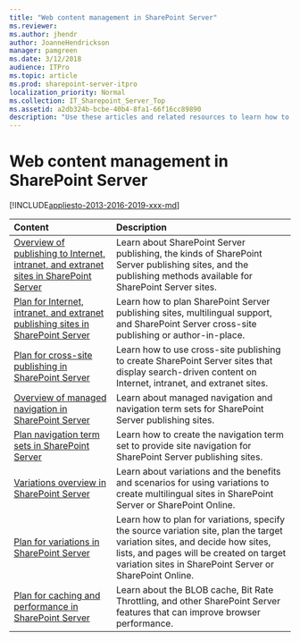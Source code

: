 ```yaml
---
title: "Web content management in SharePoint Server"
ms.reviewer: 
ms.author: jhendr
author: JoanneHendrickson
manager: pamgreen
ms.date: 3/12/2018
audience: ITPro
ms.topic: article
ms.prod: sharepoint-server-itpro
localization_priority: Normal
ms.collection: IT_Sharepoint_Server_Top
ms.assetid: a2db324b-bcbe-40b4-8fa1-66f16cc89890
description: "Use these articles and related resources to learn how to plan publishing sites by using SharePoint Server features."
---
```


# Web content management in SharePoint Server

[!INCLUDE[appliesto-2013-2016-2019-xxx-md](../includes/appliesto-2013-2016-2019-xxx-md.md)]
  
|**Content**|**Description**|
|:-----|:-----|
|[Overview of publishing to Internet, intranet, and extranet sites in SharePoint Server](overview-of-publishing-to-internet-intranet-and-extranet-sites.md) <br/> |Learn about SharePoint Server publishing, the kinds of SharePoint Server publishing sites, and the publishing methods available for SharePoint Server sites.  <br/> |
|[Plan for Internet, intranet, and extranet publishing sites in SharePoint Server](plan-for-internet-intranet-and-extranet-publishing-sites.md) <br/> |Learn how to plan SharePoint Server publishing sites, multilingual support, and SharePoint Server cross-site publishing or author-in-place.  <br/> |
|[Plan for cross-site publishing in SharePoint Server](plan-for-cross-site-publishing.md) <br/> |Learn how to use cross-site publishing to create SharePoint Server sites that display search-driven content on Internet, intranet, and extranet sites.  <br/> |
|[Overview of managed navigation in SharePoint Server](overview-of-managed-navigation.md) <br/> |Learn about managed navigation and navigation term sets for SharePoint Server publishing sites.  <br/> |
|[Plan navigation term sets in SharePoint Server](plan-navigation-term-sets.md) <br/> |Learn how to create the navigation term set to provide site navigation for SharePoint Server publishing sites.  <br/> |
|[Variations overview in SharePoint Server](variations-overview.md) <br/> |Learn about variations and the benefits and scenarios for using variations to create multilingual sites in SharePoint Server or SharePoint Online.  <br/> |
|[Plan for variations in SharePoint Server](plan-for-variations.md) <br/> |Learn how to plan for variations, specify the source variation site, plan the target variation sites, and decide how sites, lists, and pages will be created on target variation sites in SharePoint Server or SharePoint Online.  <br/> |
|[Plan for caching and performance in SharePoint Server](caching-and-performance-planning.md) <br/> |Learn about the BLOB cache, Bit Rate Throttling, and other SharePoint Server features that can improve browser performance.  <br/> |
   

